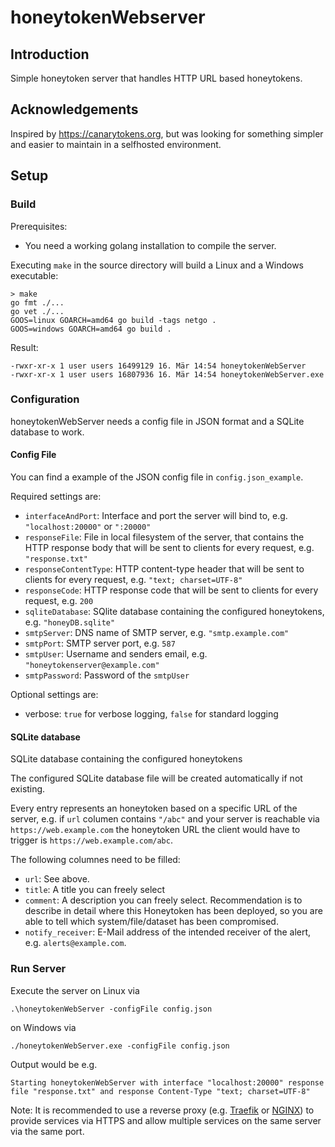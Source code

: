 # honeytokenWebserver

## Introduction

Simple honeytoken server that handles HTTP URL based honeytokens.

## Acknowledgements

Inspired by <https://canarytokens.org>, but was looking for something simpler and easier to maintain in a selfhosted environment.

## Setup

### Build

Prerequisites:
- You need a working golang installation to compile the server. 

Executing `make` in the source directory will build a Linux and a Windows executable:

```
> make
go fmt ./...
go vet ./...
GOOS=linux GOARCH=amd64 go build -tags netgo .
GOOS=windows GOARCH=amd64 go build .
```

Result:

```
-rwxr-xr-x 1 user users 16499129 16. Mär 14:54 honeytokenWebServer
-rwxr-xr-x 1 user users 16807936 16. Mär 14:54 honeytokenWebServer.exe
```

### Configuration

honeytokenWebServer needs a config file in JSON format and a SQLite database to work.

#### Config File

You can find a example of the JSON config file in `config.json_example`.

Required settings are:

- `interfaceAndPort`: Interface and port the server will bind to, e.g. `"localhost:20000"` or `":20000"`
- `responseFile`: File in local filesystem of the server, that contains the HTTP response body that will be sent to clients for every request, e.g. `"response.txt"`
- `responseContentType`: HTTP content-type header that will be sent to clients for every request, e.g. `"text; charset=UTF-8"`
- `responseCode`: HTTP response code that will be sent to clients for every request, e.g. `200`
- `sqliteDatabase`: SQlite database containing the configured honeytokens, e.g. `"honeyDB.sqlite"`
- `smtpServer`: DNS name of SMTP server, e.g. `"smtp.example.com"`
- `smtpPort`: SMTP server port, e.g. `587`
- `smtpUser`: Username and senders email, e.g. `"honeytokenserver@example.com"`
- `smtpPassword`: Password of the `smtpUser`

Optional settings are:

- verbose: `true` for verbose logging, `false` for standard logging

#### SQLite database

SQLite database containing the configured honeytokens

The configured SQLite database file will be created automatically if not existing.

Every entry represents an honeytoken based on a specific URL of the server, e.g. if `url` columen contains `"/abc"` and your server is reachable via `https://web.example.com` the honeytoken URL the client would have to trigger is `https://web.example.com/abc`.

The following columnes need to be filled:

- `url`: See above.
- `title`: A title you can freely select
- `comment`: A description you can freely select. Recommendation is to describe in detail where this Honeytoken has been deployed, so you are able to tell which system/file/dataset has been compromised.
- `notify_receiver`: E-Mail address of the intended receiver of the alert, e.g. `alerts@example.com`.

### Run Server

Execute the server on Linux via

    .\honeytokenWebServer -configFile config.json

on Windows via

    ./honeytokenWebServer.exe -configFile config.json

Output would be e.g.

```
Starting honeytokenWebServer with interface "localhost:20000" response file "response.txt" and response Content-Type "text; charset=UTF-8"
```

Note: It is recommended to use a reverse proxy (e.g. [Traefik](https://traefik.io/traefik/) or [NGINX](https://www.nginx.com/)) to provide services via HTTPS and allow multiple services on the same server via the same port.

